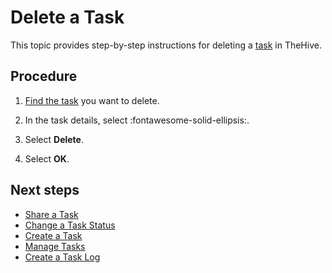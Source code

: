 # Delete a Task

<!-- md:permission `manageTask` -->

This topic provides step-by-step instructions for deleting a [task](about-tasks.md) in TheHive.

<h2>Procedure</h2>

1. [Find the task](../tasks/search-for-tasks/find-a-task.md) you want to delete.

2. In the task details, select :fontawesome-solid-ellipsis:.

3. Select **Delete**.

4. Select **OK**.

<h2>Next steps</h2>

* [Share a Task](share-a-task.md)
* [Change a Task Status](change-task-status.md)
* [Create a Task](create-a-task.md)
* [Manage Tasks](manage-a-task.md)
* [Create a Task Log](create-a-task-log.md)